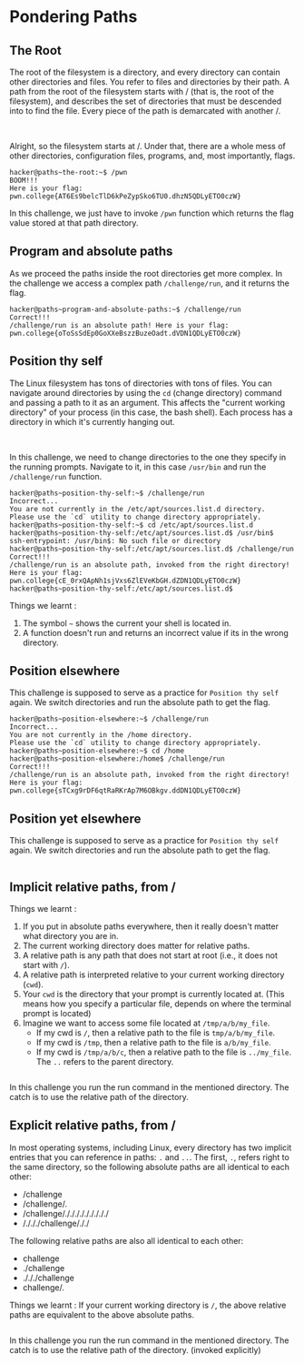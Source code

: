 # Pondering Paths

## The Root

The root of the filesystem is a directory, and every directory can contain other directories and files.
You refer to files and directories by their path.
A path from the root of the filesystem starts with / (that is, the root of the filesystem), and describes the set of directories that must be descended into to find the file.
Every piece of the path is demarcated with another /.

<br>

Alright, so the filesystem starts at /.
Under that, there are a whole mess of other directories, configuration files, programs, and, most importantly, flags.

```
hacker@paths~the-root:~$ /pwn
BOOM!!!
Here is your flag:
pwn.college{AT6Es9belcTlD6kPeZypSko6TU0.dhzN5QDLyETO0czW}
```

In this challenge, we just have to invoke `/pwn` function which returns the flag value stored at that path directory.

## Program and absolute paths

As we proceed the paths inside the root directories get more complex.
In the challenge we access a complex path `/challenge/run`, and it returns the flag.
```
hacker@paths~program-and-absolute-paths:~$ /challenge/run
Correct!!!
/challenge/run is an absolute path! Here is your flag:
pwn.college{oToSsSdEp0GoXXeBszzBuzeOadt.dVDN1QDLyETO0czW}
```

## Position thy self

The Linux filesystem has tons of directories with tons of files.
You can navigate around directories by using the `cd` (change directory) command and passing a path to it as an argument.
This affects the "current working directory" of your process (in this case, the bash shell).
Each process has a directory in which it's currently hanging out.

<br>

In this challenge, we need to change directories to the one they specify in the running prompts.
Navigate to it, in this case `/usr/bin` and run the `/challenge/run` function.


```
hacker@paths~position-thy-self:~$ /challenge/run
Incorrect...
You are not currently in the /etc/apt/sources.list.d directory.
Please use the `cd` utility to change directory appropriately.
hacker@paths~position-thy-self:~$ cd /etc/apt/sources.list.d
hacker@paths~position-thy-self:/etc/apt/sources.list.d$ /usr/bin$
ssh-entrypoint: /usr/bin$: No such file or directory
hacker@paths~position-thy-self:/etc/apt/sources.list.d$ /challenge/run
Correct!!!
/challenge/run is an absolute path, invoked from the right directory!
Here is your flag:
pwn.college{cE_0rxQApNh1sjVxs6ZlEVeKbGH.dZDN1QDLyETO0czW}
hacker@paths~position-thy-self:/etc/apt/sources.list.d$
```

Things we learnt :
1. The symbol `~` shows the current your shell is located in.
2. A function doesn't run and returns an incorrect value if its in the wrong directory.


## Position elsewhere

This challenge is supposed to serve as a practice for `Position thy self` again.
We switch directories and run the absolute path to get the flag.
```
hacker@paths~position-elsewhere:~$ /challenge/run
Incorrect...
You are not currently in the /home directory.
Please use the `cd` utility to change directory appropriately.
hacker@paths~position-elsewhere:~$ cd /home
hacker@paths~position-elsewhere:/home$ /challenge/run
Correct!!!
/challenge/run is an absolute path, invoked from the right directory!
Here is your flag:
pwn.college{sTCxg9rDF6qtRaRKrAp7M6OBkgv.ddDN1QDLyETO0czW}
```



## Position yet elsewhere

This challenge is supposed to serve as a practice for `Position thy self` again.
We switch directories and run the absolute path to get the flag.
```

```


## Implicit relative paths, from /

Things we learnt :
1. If you put in absolute paths everywhere, then it really doesn't matter what directory you are in.
2. The current working directory does matter for relative paths.
3. A relative path is any path that does not start at root (i.e., it does not start with `/`).
4. A relative path is interpreted relative to your current working directory (`cwd`).
5. Your `cwd` is the directory that your prompt is currently located at.
(This means how you specify a particular file, depends on where the terminal prompt is located)
6. Imagine we want to access some file located at `/tmp/a/b/my_file`.
      - If my cwd is `/`, then a relative path to the file is `tmp/a/b/my_file`.
      - If my cwd is `/tmp`, then a relative path to the file is `a/b/my_file`.
      - If my cwd is `/tmp/a/b/c`, then a relative path to the file is `../my_file`. The `..` refers to the parent directory.

```
```

In this challenge you run the run command in the mentioned directory. 
The catch is to use the relative path of the directory.

## Explicit relative paths, from /

In most operating systems, including Linux, every directory has two implicit entries that you can reference in paths: `.` and `..`.
The first, `.`, refers right to the same directory, so the following absolute paths are all identical to each other:
- /challenge
- /challenge/.
- /challenge/./././././././././
- /./././challenge/././

The following relative paths are also all identical to each other:
- challenge
- ./challenge
- ./././challenge
- challenge/.

Things we learnt : If your current working directory is `/`, the above relative paths are equivalent to the above absolute paths.

```
```

In this challenge you run the run command in the mentioned directory. 
The catch is to use the relative path of the directory. (invoked explicitly)





